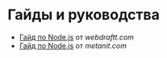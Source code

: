 # Гайды и руководства

- [Гайд по Node.js](webdraftt/index.md) от _webdraftt.com_
- [Гайд по Node.js](metanit/index.md) от _metanit.com_
